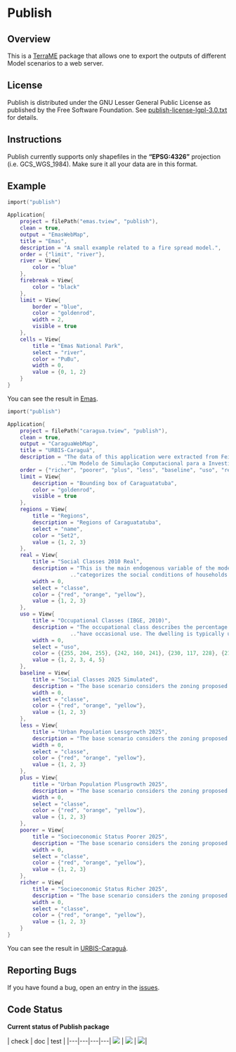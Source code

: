 # Publish
## Overview
This is a [TerraME](http://terrame.org) package that allows one to export the outputs of different Model scenarios to a web server.

## License
Publish is distributed under the GNU Lesser General Public License as published by the Free Software Foundation. See [publish-license-lgpl-3.0.txt](https://github.com/pedro-andrade-inpe/publish/blob/master/license.txt) for details. 

## Instructions
Publish currently supports only shapefiles in the <b>“EPSG:4326”</b> projection (i.e. GCS_WGS_1984). Make sure it all your data are in this format.

## Example
```lua
import("publish")

Application{
    project = filePath("emas.tview", "publish"),
    clean = true,
    output = "EmasWebMap",
    title = "Emas",
    description = "A small example related to a fire spread model.",
    order = {"limit", "river"},
    river = View{
        color = "blue"
    },
    firebreak = View{
        color = "black"
    },
    limit = View{
        border = "blue",
        color = "goldenrod",
        width = 2,
        visible = true
    },
    cells = View{
        title = "Emas National Park",
        select = "river",
        color = "PuBu",
        width = 0,
        value = {0, 1, 2}
    }
}
```
You can see the result in [Emas](https://rawgit.com/hguerra/publish/master/examples/EmasWebMap/index.html).

```lua
import("publish")

Application{
    project = filePath("caragua.tview", "publish"),
    clean = true,
    output = "CaraguaWebMap",
    title = "URBIS-Caraguá",
    description = "The data of this application were extracted from Feitosa et. al (2014) URBIS-Caraguá:"
                 .."Um Modelo de Simulação Computacional para a Investigação de Dinâmicas de Ocupação Urbana em Caraguatatuba, SP.",
    order = {"richer", "poorer", "plus", "less", "baseline", "uso", "real", "regions", "limit"},
    limit = View{
        description = "Bounding box of Caraguatatuba",
        color = "goldenrod",
        visible = true
    },
    regions = View{
        title = "Regions",
        description = "Regions of Caraguatatuba",
        select = "name",
        color = "Set2",
        value = {1, 2, 3}
    },
    real = View{
        title = "Social Classes 2010 Real",
        description = "This is the main endogenous variable of the model. It was obtained from a classification that "
                    .."categorizes the social conditions of households in Caraguatatuba on 'condition A' (best), 'B' or 'C''.",
        width = 0,
        select = "classe",
        color = {"red", "orange", "yellow"},
        value = {1, 2, 3}
    },
    uso = View{
        title = "Occupational Classes (IBGE, 2010)",
        description = "The occupational class describes the percentage of houses and apartments inside such areas that "
                    .."have occasional use. The dwelling is typically used in summer vacations and holidays.",
        width = 0,
        select = "uso",
        color = {{255, 204, 255}, {242, 160, 241}, {230, 117, 228}, {214, 71, 212}, {199, 0, 199}},
        value = {1, 2, 3, 4, 5}
    },
    baseline = View{
        title = "Social Classes 2025 Simulated",
        description = "The base scenario considers the zoning proposed by the new master plan of Caraguatatuba.",
        width = 0,
        select = "classe",
        color = {"red", "orange", "yellow"},
        value = {1, 2, 3}
    },
    less = View{
        title = "Urban Population Lessgrowth 2025",
        description = "The base scenario considers the zoning proposed by the new master plan of Caraguatatuba.",
        width = 0,
        select = "classe",
        color = {"red", "orange", "yellow"},
        value = {1, 2, 3}
    },
    plus = View{
        title = "Urban Population Plusgrowth 2025",
        description = "The base scenario considers the zoning proposed by the new master plan of Caraguatatuba.",
        width = 0,
        select = "classe",
        color = {"red", "orange", "yellow"},
        value = {1, 2, 3}
    },
    poorer = View{
        title = "Socioeconomic Status Poorer 2025",
        description = "The base scenario considers the zoning proposed by the new master plan of Caraguatatuba.",
        width = 0,
        select = "classe",
        color = {"red", "orange", "yellow"},
        value = {1, 2, 3}
    },
    richer = View{
        title = "Socioeconomic Status Richer 2025",
        description = "The base scenario considers the zoning proposed by the new master plan of Caraguatatuba.",
        width = 0,
        select = "classe",
        color = {"red", "orange", "yellow"},
        value = {1, 2, 3}
    }
}
```
You can see the result in [URBIS-Caraguá](https://rawgit.com/hguerra/publish/master/examples/CaraguaWebMap/index.html).

## Reporting Bugs
If you have found a bug, open an entry in the [issues](https://github.com/pedro-andrade-inpe/publish/issues).

## Code Status
<b> Current status of Publish package </b>

| check | doc | test |
|---|---|---|---|
[<img src="http://www.dpi.inpe.br/jenkins/buildStatus/icon?job=terrame-ci-publish-code-analysis-linux-ubuntu-14.04">](http://www.dpi.inpe.br/jenkins/job/terrame-ci-publish-code-analysis-linux-ubuntu-14.04/lastBuild/consoleFull) | [<img src="http://www.dpi.inpe.br/jenkins/buildStatus/icon?job=terrame-ci-publish-doc-linux-ubuntu-14.04">](http://www.dpi.inpe.br/jenkins/job/terrame-ci-publish-doc-linux-ubuntu-14.04/lastBuild/consoleFull) | [<img src="http://www.dpi.inpe.br/jenkins/buildStatus/icon?job=terrame-ci-publish-unittest-linux-ubuntu-14.04">](http://www.dpi.inpe.br/jenkins/job/terrame-ci-publish-unittest-linux-ubuntu-14.04/lastBuild/consoleFull)|
